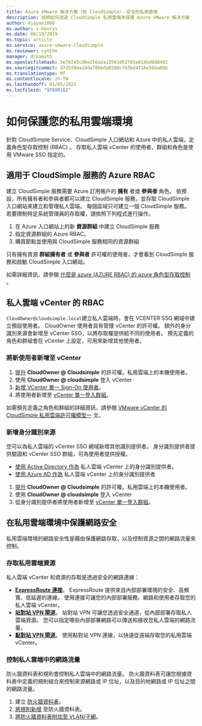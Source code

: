 ```yaml
---
title: Azure VMware 解決方案（依 CloudSimple）-安全的私用雲端
description: 說明如何透過 CloudSimple 私用雲端來保護 Azure VMware 解決方案
author: Ajayan1008
ms.author: v-hborys
ms.date: 08/19/2019
ms.topic: article
ms.service: azure-vmware-cloudsimple
ms.reviewer: cynthn
manager: dikamath
ms.openlocfilehash: 5e70745cd6e2f6a2a13581052f65e014bd0d0481
ms.sourcegitcommit: d7d5f0da1dda786bda0260cf43bd4716e5bda08b
ms.translationtype: MT
ms.contentlocale: zh-TW
ms.lasthandoff: 01/05/2021
ms.locfileid: "97899162"
---
```

# <a name="how-to-secure-your-private-cloud-environment"></a>如何保護您的私用雲端環境

針對 CloudSimple Service、CloudSimple 入口網站和 Azure 中的私人雲端，定義角色型存取控制 (RBAC) 。  存取私人雲端 vCenter 的使用者、群組和角色是使用 VMware SSO 指定的。  

## <a name="azure-rbac-for-cloudsimple-service"></a>適用于 CloudSimple 服務的 Azure RBAC

建立 CloudSimple 服務需要 Azure 訂用帳戶的 **擁有** 者或 **參與者** 角色。  依預設，所有擁有者和參與者都可以建立 CloudSimple 服務，並存取 CloudSimple 入口網站來建立和管理私人雲端。  每個區域只可建立一個 CloudSimple 服務。  若要限制特定系統管理員的存取權，請依照下列程式進行操作。

1. 在 Azure 入口網站上的新 **資源群組** 中建立 CloudSimple 服務
2. 指定資源群組的 Azure RBAC。
3. 購買節點並使用與 CloudSimple 服務相同的資源群組

只有擁有資源 **群組擁有者** 或 **參與者** 許可權的使用者，才會看到 CloudSimple 服務和啟動 CloudSimple 入口網站。

如需詳細資訊，請參閱 [什麼是 azure (AZURE RBAC) 的 azure 角色型存取控制 ](../role-based-access-control/overview.md)。

## <a name="rbac-for-private-cloud-vcenter"></a>私人雲端 vCenter 的 RBAC

`CloudOwner@cloudsimple.local`建立私人雲端時，會在 VCENTER SSO 網域中建立預設使用者。  CloudOwner 使用者具有管理 vCenter 的許可權。 額外的身分識別來源會新增至 vCenter SSO，以將存取權提供給不同的使用者。  預先定義的角色和群組會在 vCenter 上設定，可用來新增其他使用者。

### <a name="add-new-users-to-vcenter"></a>將新使用者新增至 vCenter

1. [提升](escalate-private-cloud-privileges.md) **CloudOwner \@ Cloudsimple** 的許可權。私用雲端上的本機使用者。
2. 使用 **CloudOwner \@ cloudsimple** 登入 vCenter
3. [新增 VCenter 單一 Sign-On 使用者](https://docs.vmware.com/en/VMware-vSphere/5.5/com.vmware.vsphere.security.doc/GUID-72BFF98C-C530-4C50-BF31-B5779D2A4BBB.html)。
4. 將使用者新增至 [vCenter 單一登入群組](https://docs.vmware.com/en/VMware-vSphere/5.5/com.vmware.vsphere.security.doc/GUID-CDEA6F32-7581-4615-8572-E0B44C11D80D.html)。

如需預先定義之角色和群組的詳細資訊，請參閱 [VMware vCenter 的 CloudSimple 私用雲端許可權模型一](learn-private-cloud-permissions.md) 文。

### <a name="add-new-identity-sources"></a>新增身分識別來源

您可以為私人雲端的 vCenter SSO 網域新增其他識別提供者。  身分識別提供者提供驗證和 vCenter SSO 群組，可為使用者提供授權。

* [使用 Active Directory 作為](set-vcenter-identity.md) 私人雲端 vCenter 上的身分識別提供者。
* [使用 Azure AD 作為](azure-ad.md) 私人雲端 vCenter 上的身分識別提供者

1. [提升](escalate-private-cloud-privileges.md) **CloudOwner \@ Cloudsimple** 的許可權。私用雲端上的本機使用者。
2. 使用 **CloudOwner \@ cloudsimple** 登入 vCenter
3. 從身分識別提供者將使用者新增至 [vCenter 單一登入群組](https://docs.vmware.com/en/VMware-vSphere/5.5/com.vmware.vsphere.security.doc/GUID-CDEA6F32-7581-4615-8572-E0B44C11D80D.html)。

## <a name="secure-network-on-your-private-cloud-environment"></a>在私用雲端環境中保護網路安全

私用雲端環境的網路安全性是藉由保護網路存取，以及控制資源之間的網路流量來控制。

### <a name="access-to-private-cloud-resources"></a>存取私用雲端資源

私人雲端 vCenter 和資源的存取是透過安全的網路連線：

* **[ExpressRoute 連接](on-premises-connection.md)**。 ExpressRoute 提供來自內部部署環境的安全、高頻寬、低延遲的連線。  使用連接可讓您的內部部署服務、網路和使用者存取您的私人雲端 vCenter。
* **[站對站 VPN 閘道](vpn-gateway.md)**。 站對站 VPN 可讓您透過安全通道，從內部部署存取私人雲端資源。  您可以指定哪些內部部署網路可以傳送和接收您私人雲端的網路流量。
* **[點對站 VPN 閘道](vpn-gateway.md#set-up-a-site-to-site-vpn-gateway)**。 使用點對站 VPN 連線，以快速從遠端存取您的私用雲端 vCenter。

### <a name="control-network-traffic-in-private-cloud"></a>控制私人雲端中的網路流量

防火牆資料表和規則會控制私人雲端中的網路流量。  防火牆資料表可讓您根據資料表中定義的規則組合來控制來源網路或 IP 位址，以及目的地網路或 IP 位址之間的網路流量。

1. 建立 [防火牆資料表](firewall.md#add-a-new-firewall-table)。
2. [將規則新增](firewall.md#create-a-firewall-rule) 至防火牆資料表。
3. [將防火牆資料表附加至 VLAN/子網](firewall.md#attach-vlans-subnet)。
